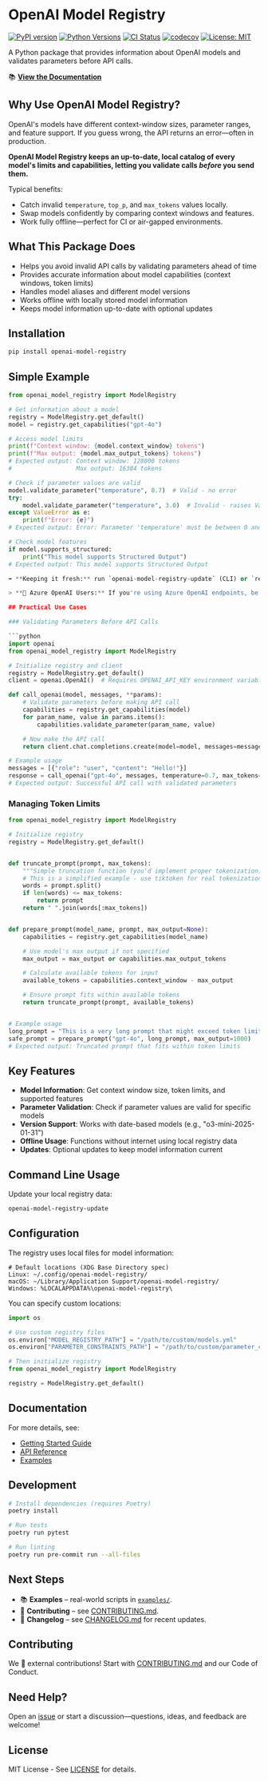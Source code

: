 # OpenAI Model Registry

[![PyPI version](https://img.shields.io/pypi/v/openai-model-registry.svg)](https://pypi.org/project/openai-model-registry/)
[![Python Versions](https://img.shields.io/pypi/pyversions/openai-model-registry.svg)](https://pypi.org/project/openai-model-registry/)
[![CI Status](https://github.com/yaniv-golan/openai-model-registry/workflows/Python%20CI/badge.svg)](https://github.com/yaniv-golan/openai-model-registry/actions)
[![codecov](https://codecov.io/gh/yaniv-golan/openai-model-registry/branch/main/graph/badge.svg)](https://codecov.io/gh/yaniv-golan/openai-model-registry)
[![License: MIT](https://img.shields.io/badge/License-MIT-yellow.svg)](https://opensource.org/licenses/MIT)

A Python package that provides information about OpenAI models and validates parameters before API calls.

📚 **[View the Documentation](https://yaniv-golan.github.io/openai-model-registry/)**

## Why Use OpenAI Model Registry?

OpenAI's models have different context-window sizes, parameter ranges, and feature support. If you guess wrong, the API returns an error—often in production.

**OpenAI Model Registry keeps an up-to-date, local catalog of every model's limits and capabilities, letting you validate calls _before_ you send them.**

Typical benefits:

- Catch invalid `temperature`, `top_p`, and `max_tokens` values locally.
- Swap models confidently by comparing context windows and features.
- Work fully offline—perfect for CI or air-gapped environments.

## What This Package Does

- Helps you avoid invalid API calls by validating parameters ahead of time
- Provides accurate information about model capabilities (context windows, token limits)
- Handles model aliases and different model versions
- Works offline with locally stored model information
- Keeps model information up-to-date with optional updates

## Installation

```bash
pip install openai-model-registry
```

## Simple Example

````python
from openai_model_registry import ModelRegistry

# Get information about a model
registry = ModelRegistry.get_default()
model = registry.get_capabilities("gpt-4o")

# Access model limits
print(f"Context window: {model.context_window} tokens")
print(f"Max output: {model.max_output_tokens} tokens")
# Expected output: Context window: 128000 tokens
#                  Max output: 16384 tokens

# Check if parameter values are valid
model.validate_parameter("temperature", 0.7)  # Valid - no error
try:
    model.validate_parameter("temperature", 3.0)  # Invalid - raises ValueError
except ValueError as e:
    print(f"Error: {e}")
# Expected output: Error: Parameter 'temperature' must be between 0 and 2...

# Check model features
if model.supports_structured:
    print("This model supports Structured Output")
# Expected output: This model supports Structured Output

➡️ **Keeping it fresh:** run `openai-model-registry-update` (CLI) or `registry.refresh_from_remote()` whenever OpenAI ships new models.

> **🔵 Azure OpenAI Users:** If you're using Azure OpenAI endpoints, be aware of platform-specific limitations, especially for web search capabilities. See our [Azure OpenAI documentation](docs/user-guide/azure-openai.md) for guidance.

## Practical Use Cases

### Validating Parameters Before API Calls

```python
import openai
from openai_model_registry import ModelRegistry

# Initialize registry and client
registry = ModelRegistry.get_default()
client = openai.OpenAI()  # Requires OPENAI_API_KEY environment variable

def call_openai(model, messages, **params):
    # Validate parameters before making API call
    capabilities = registry.get_capabilities(model)
    for param_name, value in params.items():
        capabilities.validate_parameter(param_name, value)

    # Now make the API call
    return client.chat.completions.create(model=model, messages=messages, **params)

# Example usage
messages = [{"role": "user", "content": "Hello!"}]
response = call_openai("gpt-4o", messages, temperature=0.7, max_tokens=100)
# Expected output: Successful API call with validated parameters
````

### Managing Token Limits

```python
from openai_model_registry import ModelRegistry

# Initialize registry
registry = ModelRegistry.get_default()


def truncate_prompt(prompt, max_tokens):
    """Simple truncation function (you'd implement proper tokenization)"""
    # This is a simplified example - use tiktoken for real tokenization
    words = prompt.split()
    if len(words) <= max_tokens:
        return prompt
    return " ".join(words[:max_tokens])


def prepare_prompt(model_name, prompt, max_output=None):
    capabilities = registry.get_capabilities(model_name)

    # Use model's max output if not specified
    max_output = max_output or capabilities.max_output_tokens

    # Calculate available tokens for input
    available_tokens = capabilities.context_window - max_output

    # Ensure prompt fits within available tokens
    return truncate_prompt(prompt, available_tokens)


# Example usage
long_prompt = "This is a very long prompt that might exceed token limits..."
safe_prompt = prepare_prompt("gpt-4o", long_prompt, max_output=1000)
# Expected output: Truncated prompt that fits within token limits
```

## Key Features

- **Model Information**: Get context window size, token limits, and supported features
- **Parameter Validation**: Check if parameter values are valid for specific models
- **Version Support**: Works with date-based models (e.g., "o3-mini-2025-01-31")
- **Offline Usage**: Functions without internet using local registry data
- **Updates**: Optional updates to keep model information current

## Command Line Usage

Update your local registry data:

```bash
openai-model-registry-update
```

## Configuration

The registry uses local files for model information:

```text
# Default locations (XDG Base Directory spec)
Linux: ~/.config/openai-model-registry/
macOS: ~/Library/Application Support/openai-model-registry/
Windows: %LOCALAPPDATA%\openai-model-registry\
```

You can specify custom locations:

```python
import os

# Use custom registry files
os.environ["MODEL_REGISTRY_PATH"] = "/path/to/custom/models.yml"
os.environ["PARAMETER_CONSTRAINTS_PATH"] = "/path/to/custom/parameter_constraints.yml"

# Then initialize registry
from openai_model_registry import ModelRegistry

registry = ModelRegistry.get_default()
```

## Documentation

For more details, see:

- [Getting Started Guide](https://yaniv-golan.github.io/openai-model-registry/user-guide/getting-started/)
- [API Reference](https://yaniv-golan.github.io/openai-model-registry/api/)
- [Examples](./examples/)

## Development

```bash
# Install dependencies (requires Poetry)
poetry install

# Run tests
poetry run pytest

# Run linting
poetry run pre-commit run --all-files
```

## Next Steps

- 📚 **Examples** – real-world scripts in [`examples/`](examples).
- 🤝 **Contributing** – see [CONTRIBUTING.md](CONTRIBUTING.md).
- 📝 **Changelog** – see [CHANGELOG.md](CHANGELOG.md) for recent updates.

## Contributing

We 💜 external contributions! Start with [CONTRIBUTING.md](CONTRIBUTING.md) and our Code of Conduct.

## Need Help?

Open an [issue](../../issues) or start a discussion—questions, ideas, and feedback are welcome!

## License

MIT License - See [LICENSE](./LICENSE) for details.
